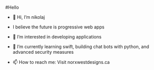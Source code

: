 #Hello

* 👋 Hi, I’m nikolaj
* I believe the future is progressive web apps
* 👀 I’m interested in developing applications
* 🌱 I’m currently learning swift, building chat bots with python, and advanced security measures

* 📫 How to reach me: Visit norxwestdesigns.ca


